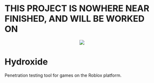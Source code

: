 # THIS PROJECT IS NOWHERE NEAR FINISHED, AND WILL BE WORKED ON

<p align="center">
  <img src="https://i.vgy.me/4W76vz.png">
</p>

# Hydroxide
Penetration testing tool for games on the Roblox platform.
